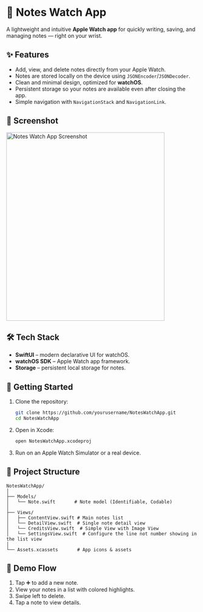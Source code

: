 # 📝 Notes Watch App

A lightweight and intuitive **Apple Watch app** for quickly writing, saving, and managing notes — right on your wrist.

## ✨ Features

* Add, view, and delete notes directly from your Apple Watch.
* Notes are stored locally on the device using `JSONEncoder`/`JSONDecoder`.
* Clean and minimal design, optimized for **watchOS**.
* Persistent storage so your notes are available even after closing the app.
* Simple navigation with `NavigationStack` and `NavigationLink`.

## 📸 Screenshot

<img width="416" height="496" alt="Notes Watch App Screenshot" src="https://github.com/user-attachments/assets/bae27204-89a0-4fa5-b002-d6ba226f5780" />

## 🛠 Tech Stack

* **SwiftUI** – modern declarative UI for watchOS.
* **watchOS SDK** – Apple Watch app framework.
* **Storage** – persistent local storage for notes.

## 🚀 Getting Started

1. Clone the repository:

   ```bash
   git clone https://github.com/yourusername/NotesWatchApp.git
   cd NotesWatchApp
   ```

2. Open in Xcode:

   ```bash
   open NotesWatchApp.xcodeproj
   ```

3. Run on an Apple Watch Simulator or a real device.

## 📂 Project Structure

```
NotesWatchApp/
│
├── Models/
│   └── Note.swift       # Note model (Identifiable, Codable)
│
├── Views/
│   ├── ContentView.swift # Main notes list
│   └── DetailView.swift  # Single note detail view
│   └── CreditsView.swift  # Simple View with Image View
│   └── SettingsView.swift  # Configure the line not number showing in the list view
│
└── Assets.xcassets       # App icons & assets
```

## 📱 Demo Flow

1. Tap ➕ to add a new note.
2. View your notes in a list with colored highlights.
3. Swipe left to delete.
4. Tap a note to view details.
